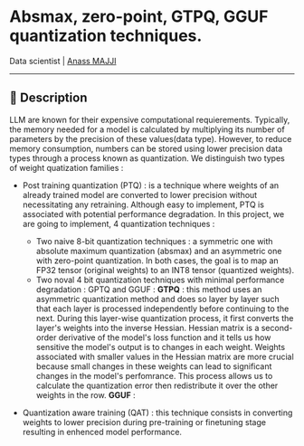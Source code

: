 # Absmax, zero-point, GTPQ, GGUF quantization techniques.

Data scientist | [Anass MAJJI](https://www.linkedin.com/in/anass-majji-729773157/)

***


## :monocle_face: Description
LLM are known for their expensive computational requierements. Typically, the memory needed for a model is calculated by multiplying its number of parameters by the precision of these values(data type). However, to reduce memory consumption, numbers can be stored using lower precision data types through a process known as quantization. 
We distinguish two types of weight quatization families : 
- Post training quantization (PTQ) : is a technique where weights of an already trained model are converted to lower precision without necessitating any retraining. Although easy to implement, PTQ is associated with potential performance degradation. In this project, we are going to implement, 4 quantization techniques : 
	- Two naive 8-bit quantization techniques : a symmetric one with absolute maximum quantization (absmax) and an asymmetric one with zero-point quantization. In both cases, the goal is to map an FP32 tensor (original weights) to an INT8 tensor (quantized weights).
	- Two noval 4 bit quantization techniques with minimal performance degradation : GPTQ and GGUF : 
		**GTPQ** : this method uses an asymmetric quantization method and does so layer by layer such that each layer is processed independently before continuing to the next. During this layer-wise quantization process, it first converts the layer's weights into the inverse Hessian. Hessian matrix is a second-order derivative of the model's loss function and it tells us how sensitive the model's output is to changes in each weight. Weights associated with smaller values in the Hessian matrix are more crucial because small changes in these weights can lead to significant changes in the model's perfomrance. This process allows us to calculate the quantization error then redistribute it over the other weights in the row.
		**GGUF** : 


- Quantization aware training (QAT) : this technique consists in converting weights to lower precision during pre-training or finetuning stage resulting in enhenced model performance.
